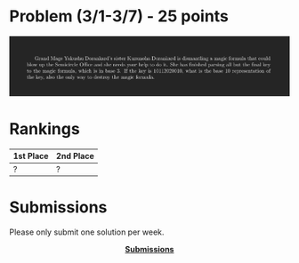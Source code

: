 # Problem (3/1-3/7) - 25 points
<p align="center"><img src="https://raw.githubusercontent.com/GodwinMHS/godwinmhs.github.io/main/images/w15p_b.jpg?raw=true"/></p>

# Rankings

|**1st Place**|**2nd Place**|
|----|----|
|?|?|

# Submissions
Please only submit one solution per week.

<p align="center"><a href="https://forms.gle/LkS4FUbpjBKcoiww6"><b>Submissions</b></a></p>
